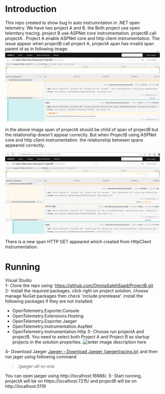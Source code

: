 # Introduction
This repo created to show bug in auto instrumntation in .NET open telemetry.
We have two project A and B. the Both project use open telemtery tracing. project B use ASPNet core instrumentation. projectB call projectA . Project A enable ASPNet core and http client instrumentation.
The issue appear when projectB call project A, projectA span has invalid span parent id as in following image:
![enter image description here](https://github.com/OmniaSalehSaad/ProjectB/blob/master/Images/Screenshot%202022-08-24%20141620.png)
in the above image span of projectA should be child of span of projectB but the relationship doesn't appear correctly.
But when ProjectB using ASPNet core and http client instrumentation. the relationship  between spans appeared correctly.

![enter image description here](https://github.com/OmniaSalehSaad/ProjectB/blob/master/Images/Screenshot%202022-08-24%20142453.png)

There is a new span  HTTP GET appeared which created from HttpClient instrumentation.


# Running

Visual Studio<br />
1- Clone the repo using: https://github.com/OmniaSalehSaad/ProjectB.git<br />
2- Install the required packages. click right on project solution, choose manage NuGet packages then check 'include prerelease'. install the following packages if they are not installed:<br />
 - OpenTelemetry.Exporter.Console 
 - OpenTelemetry.Extensions.Hosting
 - OpenTelemetry.Exporter.Jaeger
 - OpenTelemetry.Instrumentation.AspNet
 - OpenTelemetry.Instrumentation.Http
3- Choose run projectA and projectB. You need to select both Project A and  Project B as startup projects in the solution properties.
![enter image description here](https://github.com/OmniaSalehSaad/ProjectB/upload)

4- Download Jaeger [Jaeger – Download Jaeger (jaegertracing.io)](https://www.jaegertracing.io/download/)  and then run jager using following command
> ./jaeger-all-in-one

You can open jaeger using http://localhost:16686/. 
5- Start running, projectA will be on https://localhost:7215/ and projectB will be on http://localhost:5119


